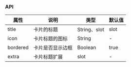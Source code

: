 ### API
| 属性       | 说明       | 类型          | 默认值   |
|----------|----------|-------------|-------|
| title    | 卡片的标题    | String、slot | slot  |
| icon     | 卡片标题的图标  | String      | -     |
| bordered | 卡片是否显示边框 | Boolean     | true |
| extra    | 卡片标题扩展   | slot        | -     |